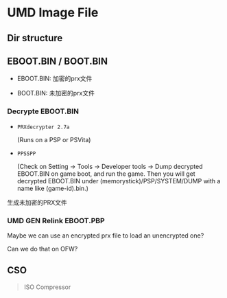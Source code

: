 # UMD Image File

## Dir structure

## EBOOT.BIN / BOOT.BIN
+ EBOOT.BIN: 加密的prx文件

+ BOOT.BIN: 未加密的prx文件

### Decrypte EBOOT.BIN

+ `PRXdecrypter 2.7a`   
    
    (Runs on a PSP or PSVita)  

+ `PPSSPP` 

    (Check on Setting -> Tools -> Developer tools -> Dump decrypted EBOOT.BIN on game boot, and run the game. Then you will get decrypted EBOOT.BIN under (memorystick)/PSP/SYSTEM/DUMP with a name like (game-id).bin.)

生成未加密的PRX文件

### UMD GEN Relink EBOOT.PBP
Maybe we can use an encrypted prx file to load an unencrypted one?

Can we do that on OFW?

## CSO
> ISO Compressor


